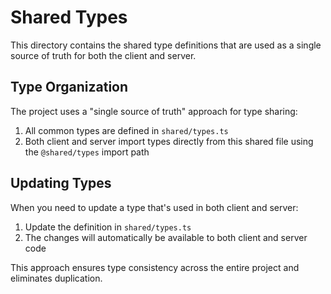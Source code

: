 # Shared Types

This directory contains the shared type definitions that are used as a single source of truth for both the client and server.

## Type Organization

The project uses a "single source of truth" approach for type sharing:

1. All common types are defined in `shared/types.ts`
2. Both client and server import types directly from this shared file using the `@shared/types` import path

## Updating Types

When you need to update a type that's used in both client and server:

1. Update the definition in `shared/types.ts`
2. The changes will automatically be available to both client and server code

This approach ensures type consistency across the entire project and eliminates duplication.
